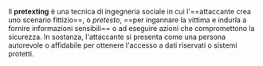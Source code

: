 Il **pretexting** è una tecnica di ingegneria sociale in cui l'==attaccante crea uno scenario fittizio==, o _pretesto_, ==per ingannare la vittima e indurla a fornire informazioni sensibili== o ad eseguire azioni che compromettono la sicurezza. In sostanza, l'attaccante si presenta come una persona autorevole o affidabile per ottenere l'accesso a dati riservati o sistemi protetti.